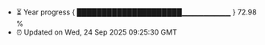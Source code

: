 - ⏳ Year progress { █████████████████████▁▁▁▁▁▁▁▁▁ } 72.98 %
- ⏰ Updated on Wed, 24 Sep 2025 09:25:30 GMT

